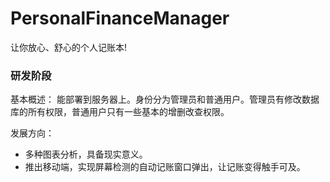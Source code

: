 # PersonalFinanceManager
让你放心、舒心的个人记账本!

### 研发阶段
基本概述：
能部署到服务器上。身份分为管理员和普通用户。管理员有修改数据库的所有权限，普通用户只有一些基本的增删改查权限。

发展方向：
- 多种图表分析，具备现实意义。
- 推出移动端，实现屏幕检测的自动记账窗口弹出，让记账变得触手可及。
